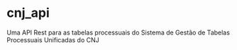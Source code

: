 # cnj_api
Uma API Rest para as tabelas processuais do Sistema de Gestão de Tabelas Processuais Unificadas do CNJ
